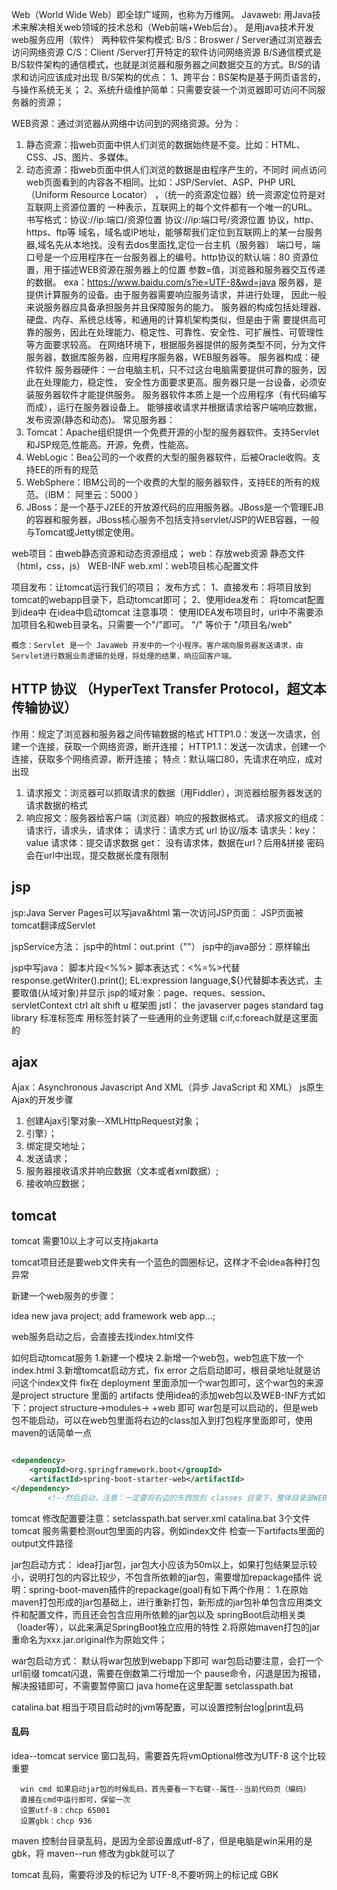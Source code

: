 Web（World Wide Web）即全球广域网，也称为万维网。
Javaweb: 用Java技术来解决相关web领域的技术总和（Web前端+Web后台）。
是用java技术开发web服务应用（软件）
两种软件架构模式:
B/S：Broswer / Server通过浏览器去访问网络资源
C/S：Client /Server打开特定的软件访问网络资源
B/S通信模式是B/S软件架构的通信模式，也就是浏览器和服务器之间数据交互的方式。B/S的请求和访问应该成对出现
B/S架构的优点：
1、跨平台：BS架构是基于网页语言的，与操作系统无关；
2、系统升级维护简单：只需要安装一个浏览器即可访问不同服务器的资源；

WEB资源：通过浏览器从网络中访问到的网络资源。分为：

1. 静态资源：指web页面中供人们浏览的数据始终是不变。比如：HTML、CSS、JS、图片、多媒体。
2. 动态资源：指web页面中供人们浏览的数据是由程序产生的，不同时
   间点访问web页面看到的内容各不相同。比如：JSP/Servlet、ASP、PHP
   URL （Uniform Resource Locator） ，（统一的资源定位器）统一资源定位符是对互联网上资源位置的
   一种表示，互联网上的每个文件都有一个唯一的URL。
   书写格式：协议://ip:端口/资源位置
   协议://ip:端口号/资源位置
   协议，http、https、ftp等
   域名，域名或IP地址，能够帮我们定位到互联网上的某一台服务器,域名先从本地找。没有去dos里面找,定位一台主机（服务器）
   端口号，端口号是一个应用程序在一台服务器上的编号。http协议的默认端：80
   资源位置，用于描述WEB资源在服务器上的位置
   参数=值，浏览器和服务器交互传递的数据。
   exa：https://www.baidu.com/s?ie=UTF-8&wd=java
   服务器，是提供计算服务的设备。由于服务器需要响应服务请求，并进行处理，
   因此一般来说服务器应具备承担服务并且保障服务的能力。
   服务器的构成包括处理器、硬盘、内存、系统总线等，和通用的计算机架构类似，但是由于需
   要提供高可靠的服务，因此在处理能力、稳定性、可靠性、安全性、可扩展性、可管理性等方面要求较高。
   在网络环境下，根据服务器提供的服务类型不同，分为文件服务器，数据库服务器，应用程序服务器，WEB服务器等。
   服务器构成：硬件软件
   服务器硬件：一台电脑主机，只不过这台电脑需要提供可靠的服务，因此在处理能力，稳定性，
   安全性方面要求更高。服务器只是一台设备，必须安装服务器软件才能提供服务。
   服务器软件本质上是一个应用程序（有代码编写而成），运行在服务器设备上。
   能够接收请求并根据请求给客户端响应数据，发布资源(静态和动态)。
   常见服务器：
1. Tomcat：Apache组织提供一个免费开源的小型的服务器软件。支持Servlet和JSP规范,性能高。开源，免费，性能高。
2. WebLogic：Bea公司的一个收费的大型的服务器软件，后被Oracle收购。支持EE的所有的规范
3. WebSphere：IBM公司的一个收费的大型的服务器软件，支持EE的所有的规范。（IBM： 阿里云：5000 ）
4. JBoss：是一个基于J2EE的开放源代码的应用服务器。JBoss是一个管理EJB的容器和服务器，JBoss核心服务不包括支持servlet/JSP的WEB容器，一般与Tomcat或Jetty绑定使用。

web项目：由web静态资源和动态资源组成；
web：存放web资源
静态文件（html，css，js）
WEB-INF
web.xml：web项目核心配置文件

项目发布：让tomcat运行我们的项目；
发布方式：
1、直接发布：将项目放到tomcat的webapp目录下，启动tomcat即可；
2、使用idea发布：
将tomcat配置到idea中
在idea中启动tomcat
注意事项：
使用IDEA发布项目时，url中不需要添加项目名和web目录名。只需要一个"/"即可。  "/" 等价于 "/项目名/web"

	概念：Servlet 是一个 JavaWeb 开发中的一个小程序。客户端向服务器发送请求，由Servlet进行数据业务逻辑的处理，将处理的结果，响应回客户端。

## HTTP 协议 （HyperText Transfer Protocol，超文本传输协议）

作用：规定了浏览器和服务器之间传输数据的格式
HTTP1.0：发送一次请求，创建一个连接，获取一个网络资源，断开连接；
HTTP1.1：发送一次请求，创建一个连接，获取多个网络资源，断开连接；
特点：默认端口80，先请求在响应，成对出现

1. 请求报文：浏览器可以抓取请求的数据（用Fiddler），浏览器给服务器发送的请求数据的格式
2. 响应报文：服务器给客户端（浏览器）响应的报数据格式。
   请求报文的组成：请求行，请求头，请求体；
   请求行：请求方式 url 协议/版本
   请求头：key：value
   请求体：提交请求数据
   get： 没有请求体，数据在url？后用&拼接
   密码会在url中出现，提交数据长度有限制

## jsp

jsp:Java Server Pages可以写java&html
第一次访问JSP页面： JSP页面被tomcat翻译成Servlet

jspService方法：
jsp中的html：out.print（"<html>"）
jsp中的java部分：原样输出

jsp中写java：
脚本片段<%%>
脚本表达式：<%=%>代替response.getWriter().print();
EL:expression language,${}代替脚本表达式，主要取值(从域对象)并显示
jsp的域对象：page、reques、session、servletContext
ctrl alt shift u 框架图
jstl： the javaserver pages standard tag library 标准标签库
用标签封装了一些通用的业务逻辑
c:if,c:foreach就是这里面的

## ajax

Ajax：Asynchronous Javascript And XML（异步 JavaScript 和 XML）
js原生Ajax的开发步骤

1. 创建Ajax引擎对象--XMLHttpRequest对象；
2. 引擎）；
3. 绑定提交地址；
4. 发送请求；
5. 服务器接收请求并响应数据（文本或者xml数据）;
6. 接收响应数据；

## tomcat

tomcat 需要10以上才可以支持jakarta

tomcat项目还是要web文件夹有一个蓝色的圆圈标记，这样才不会idea各种打包异常

新建一个web服务的步骤：

idea new java project; add framework web app...;

web服务启动之后，会直接去找index.html文件

如何启动tomcat服务
1.新建一个模块
2.新增一个web包，web包底下放一个index.html
3.新增tomcat启动方式，fix error 之后启动即可，根目录地址就是访问这个index文件
fix在 deployment 里面添加一个war包即可，这个war包的来源是project structure 里面的 artifacts
使用idea的添加web包以及WEB-INF方式如下：project structure->modules-> +web 即可
war包是可以启动的，但是web包不能启动，可以在web包里面将右边的class加入到打包程序里面即可，使用maven的话简单一点

```xml

<dependency>
    <groupId>org.springframework.boot</groupId>
    <artifactId>spring-boot-starter-web</artifactId>
</dependency>
        <!--然后启动，注意：一定要将右边的东西放到 classes 目录下，整体目录是WEB-INF classes WEB-INF lig...-->
```

tomcat 修改配置要注意：setclasspath.bat server.xml catalina.bat 3个文件
tomcat 服务需要检测out包里面的内容，例如index文件 检查一下artifacts里面的output文件路径

jar包启动方式：
idea打jar包，jar包大小应该为50m以上，如果打包结果显示较小，说明打包的内容比较少，不包含所依赖的jar包，需要增加repackage插件
说明：spring-boot-maven插件的repackage(goal)有如下两个作用：
1.在原始maven打包形成的jar包基础上，进行重新打包，新形成的jar包补单包含应用类文件和配置文件，而且还会包含应用所依赖的jar包以及
springBoot启动相关类（loader等），以此来满足SpringBoot独立应用的特性
2.将原始maven打包的jar重命名为xxx.jar.original作为原始文件；

war包启动方式：
默认将war包放到webapp下即可
war包启动要注意，会打一个url前缀
tomcat闪退，需要在倒数第二行增加一个 pause命令，闪退是因为报错，解决报错即可，不需要暂停窗口
java home在这里配置 setclasspath.bat

catalina.bat 相当于项目启动时的jvm等配置，可以设置控制台log|print乱码

#### 乱码

idea--tomcat service 窗口乱码，需要首先将vmOptional修改为UTF-8 这个比较重要

      win cmd 如果启动jar包的时候乱码，首先要看一下右键--属性--当前代码页（编码）
      直接在cmd中运行即可，保留一次
      设置utf-8：chcp 65001
      设置gbk：chcp 936

maven 控制台目录乱码，是因为全部设置成utf-8了，但是电脑是win采用的是gbk，将 maven--run 修改为gbk就可以了

tomcat 乱码，需要将涉及的标记为 UTF-8,不要听网上的标记成 GBK
